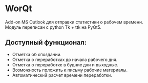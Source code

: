# WorQt
Аdd-on MS Outlook для отправки статистики о рабочем времени.
Модуль переписан с python Tk + ttk на PyQt5.
## Доступный функционал:
* Отметка об опоздании.
* Отметка о переработках до начала рабочего дня.
* Отметка о переработке в будние дни и выходные.
* Возможность прложить к письму рабочие материалы.
* Автоматический расчет времени переработки.

